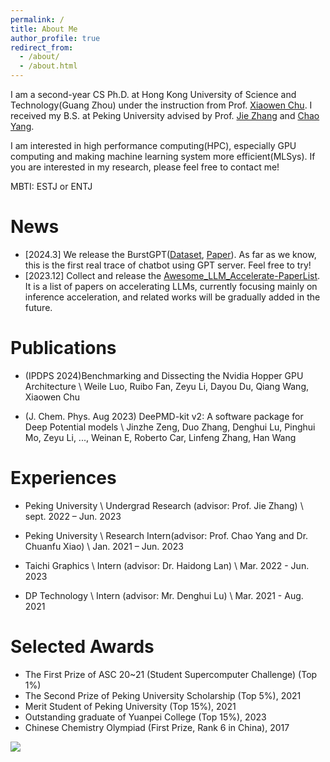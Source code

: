 ```yaml
---
permalink: /
title: About Me
author_profile: true
redirect_from: 
  - /about/
  - /about.html
---
```


I am a second-year CS Ph.D. at Hong Kong University of Science and Technology(Guang Zhou) under the instruction from Prof. [Xiaowen Chu](https://sites.google.com/view/chuxiaowen). I received my B.S. at Peking University advised by Prof. [Jie Zhang](https://www.chaselab.wiki/) and [Chao Yang](https://www.math.pku.edu.cn/teachers/yangch/english/index.html).

I am interested in high performance computing(HPC), especially GPU computing and making machine learning system more efficient(MLSys). If you are interested in my research, please feel free to contact me!

MBTI: ESTJ or ENTJ

# News
- [2024.3] We release the BurstGPT([Dataset](https://github.com/HPMLL/BurstGPT), [Paper](https://arxiv.org/abs/2401.17644)). As far as we know, this is the first real trace of chatbot using GPT server. Feel free to try!
- [2023.12] Collect and release the [Awesome_LLM_Accelerate-PaperList](https://github.com/galeselee/Awesome_LLM_Accelerate-PaperList). It is a list of papers on accelerating LLMs, currently focusing mainly on inference acceleration, and related works will be gradually added in the future.

# Publications
- (IPDPS 2024)Benchmarking and Dissecting the Nvidia Hopper GPU Architecture \\
Weile Luo, Ruibo Fan, Zeyu Li, Dayou Du, Qiang Wang, Xiaowen Chu

- (J. Chem. Phys. Aug 2023) DeePMD-kit v2: A software package for Deep Potential models \\
Jinzhe Zeng, Duo Zhang, Denghui Lu, Pinghui Mo, Zeyu Li, ..., Weinan E, Roberto Car, Linfeng Zhang, Han Wang

# Experiences
- Peking University  \\
Undergrad Research (advisor: Prof. Jie Zhang) \\
sept. 2022 – Jun. 2023 

- Peking University \\
Research Intern(advisor: Prof. Chao Yang and Dr. Chuanfu Xiao) \\
Jan. 2021 – Jun. 2023

- Taichi Graphics \\
Intern (advisor: Dr. Haidong Lan) \\
Mar. 2022 - Jun. 2023

- DP Technology \\
Intern (advisor: Mr. Denghui Lu) \\
Mar. 2021 - Aug. 2021

# Selected Awards
- The First Prize of ASC 20~21 (Student Supercomputer Challenge) (Top 1%)
- The Second Prize of Peking University Scholarship (Top 5%), 2021
- Merit Student of Peking University (Top 15%), 2021
- Outstanding graduate of Yuanpei College (Top 15%), 2023
- Chinese Chemistry Olympiad (First Prize, Rank 6 in China), 2017

<a href="https://clustrmaps.com/site/1by9p"  title="Visit tracker"><img src="//www.clustrmaps.com/map_v2.png?d=_Djo4mzjSb1favzToCmkQ53w-D3ydYk_aiivY5nyBKY&cl=ffffff&w=600" /></a>
